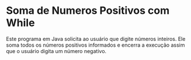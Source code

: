# Soma de Numeros Positivos com While

Este programa em Java solicita ao usuário que digite números inteiros. Ele soma todos os números positivos informados e encerra a execução assim que o usuário digita um número negativo.